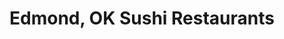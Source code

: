 ---
layout: city
title: Edmond, OK Sushi Restaurants
permalink: /oklahoma/edmond/
stateAbbr: OK
stateName: Oklahoma
cityName: Edmond

---